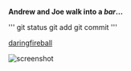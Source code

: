 **Andrew and Joe walk into a *bar*...**

'''
git status
git add
git commit
'''

[daringfireball](http://daringfireball.net/projects/markdown/syntax#html)

![screenshot](/phase-0-gps-1/screenshot/screenshot.png)